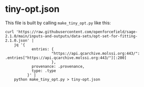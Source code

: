 # tiny-opt.json

This file is built by calling `make_tiny_opt.py` like this:

``` shell
curl 'https://raw.githubusercontent.com/openforcefield/sage-2.1.0/main/inputs-and-outputs/data-sets/opt-set-for-fitting-2.1.0.json' |
	jq '{
			entries: {
					 "https://api.qcarchive.molssi.org:443/": .entries["https://api.qcarchive.molssi.org:443/"][:200]
					 },
			provenance: .provenance,
			type: .type
		  }' |
	python make_tiny_opt.py > tiny-opt.json
```
